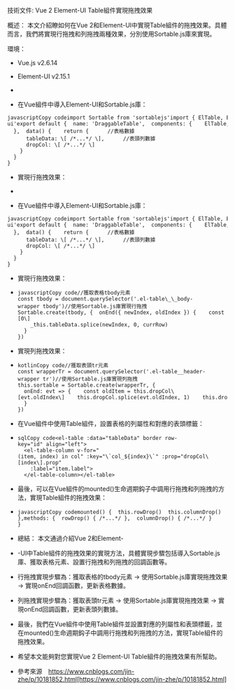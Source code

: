 技術文件: Vue 2 Element-UI Table組件實現拖拽效果

概述： 本文介紹瞭如何在Vue 2和Element-UI中實現Table組件的拖拽效果。具體而言，我們將實現行拖拽和列拖拽兩種效果，分別使用Sortable.js庫來實現。

環境：

*   Vue.js v2.6.14
    
*   Element-UI v2.15.1
    
*     
    

*   在Vue組件中導入Element-UI和Sortable.js庫：
    

```
javascriptCopy codeimport Sortable from 'sortablejs'import { ElTable, ElTableColumn } from 'element-ui'export default {  name: 'DraggableTable',  components: {    ElTable,    ElTableColumn
  },  data() {    return {      //表格數據
      tableData: \[ /*...*/ \],      //表頭列數據
      dropCol: \[ /*...*/ \]
    }
  }
}
```

*   實現行拖拽效果：
    

*     
    

*   在Vue組件中導入Element-UI和Sortable.js庫：
    

```
javascriptCopy codeimport Sortable from 'sortablejs'import { ElTable, ElTableColumn } from 'element-ui'export default {  name: 'DraggableTable',  components: {    ElTable,    ElTableColumn
  },  data() {    return {      //表格數據
      tableData: \[ /*...*/ \],      //表頭列數據
      dropCol: \[ /*...*/ \]
    }
  }
}
```

*   實現行拖拽效果：
    
*   ```
    javascriptCopy code//獲取表格tbody元素const tbody = document.querySelector('.el-table\_\_body-wrapper tbody')//使用Sortable.js庫實現行拖拽Sortable.create(tbody, {  onEnd({ newIndex, oldIndex }) {    const currRow = \_this.tableData.splice(oldIndex, 1)\[0\]
        _this.tableData.splice(newIndex, 0, currRow)
      }
    })
    ```
*   實現列拖拽效果：
    
*   ```
    kotlinCopy code//獲取表頭tr元素const wrapperTr = document.querySelector('.el-table__header-wrapper tr')//使用Sortable.js庫實現列拖拽this.sortable = Sortable.create(wrapperTr, {
      onEnd: evt => {    const oldItem = this.dropCol\[evt.oldIndex\]    this.dropCol.splice(evt.oldIndex, 1)    this.dropCol.splice(evt.newIndex, 0, oldItem)
      }
    })
    ```
*   在Vue組件中使用Table組件，設置表格的列屬性和對應的表頭標籤：
    
*   ```
    sqlCopy code<el-table :data="tableData" border row-key="id" align="left">
      <el-table-column v-for="(item, index) in col" :key="\`col_${index}\`" :prop="dropCol\[index\].prop"
        :label="item.label">
      </el-table-column></el-table>
    ```
*   最後，可以在Vue組件的mounted()生命週期鈎子中調用行拖拽和列拖拽的方法，實現Table組件的拖拽效果：
    
*   ```
    javascriptCopy codemounted() {  this.rowDrop()  this.columnDrop()
    },methods: {  rowDrop() { /*...*/ },  columnDrop() { /*...*/ }
    }
    ```
*   總結： 本文通過介紹Vue 2和Element-
    
*   -UI中Table組件的拖拽效果的實現方法，具體實現步驟包括導入Sortable.js庫、獲取表格元素、設置行拖拽和列拖拽的回調函數等。
    
*   行拖拽實現步驟為：獲取表格的tbody元素 -> 使用Sortable.js庫實現拖拽效果 -> 實現onEnd回調函數，更新表格數據。
    
*   列拖拽實現步驟為：獲取表頭tr元素 -> 使用Sortable.js庫實現拖拽效果 -> 實現onEnd回調函數，更新表頭列數據。
    
*   最後，我們在Vue組件中使用Table組件並設置對應的列屬性和表頭標籤，並在mounted()生命週期鈎子中調用行拖拽和列拖拽的方法，實現Table組件的拖拽效果。
    
*   希望本文能夠對您實現Vue 2 Element-UI Table組件的拖拽效果有所幫助。

*   參考來源　https://www.cnblogs.com/jin-zhe/p/10181852.html[https://www.cnblogs.com/jin-zhe/p/10181852.html]